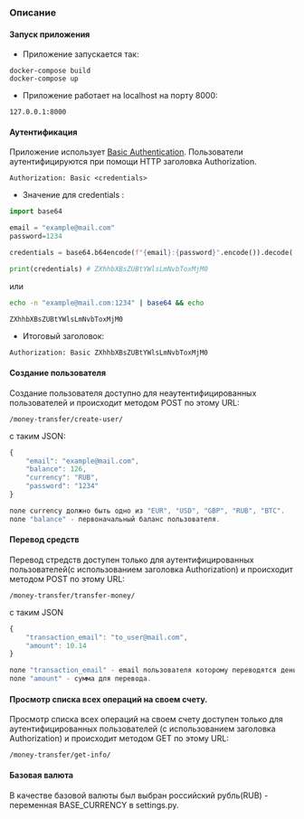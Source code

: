 ### Описание 

#### Запуск приложения
* Приложение запускается так:
```
docker-compose build
docker-compose up
```
* Приложение работает на localhost на порту 8000:
```
127.0.0.1:8000
```

#### Аутентификация
  Приложение использует [Basic Authentication](https://en.wikipedia.org/wiki/Basic_access_authentication). Пользователи 
  аутентифицируются при помощи HTTP заголовка Authorization.

```
Authorization: Basic <credentials>
```


* Значение для credentials : 
 ```python
import base64

email = "example@mail.com"
password=1234

credentials = base64.b64encode(f"{email}:{password}".encode()).decode('ascii')

print(credentials) # ZXhhbXBsZUBtYWlsLmNvbToxMjM0

```
или
```bash
echo -n "example@mail.com:1234" | base64 && echo

ZXhhbXBsZUBtYWlsLmNvbToxMjM0
```
* Итоговый заголовок:
```
Authorization: Basic ZXhhbXBsZUBtYWlsLmNvbToxMjM0
```

#### Cоздание пользователя
Cоздание пользователя доступно для неаутентифицированных пользователей и происходит методом POST по этому URL:
```
/money-transfer/create-user/
```
с таким JSON:
```javascript
{
    "email": "example@mail.com",
    "balance": 126,
    "currency": "RUB",
    "password": "1234"
}

поле currency должно быть одно из "EUR", "USD", "GBP", "RUB", "BTC".
поле "balance" - первоначальный баланс пользователя.
```

#### Перевод средств
Перевод стредств доступен только для аутентифицированных пользователей(с использованием заголовка Authorization) и 
происходит методом POST по этому URL:
```
/money-transfer/transfer-money/
```
с таким JSON 
```javascript
{
    "transaction_email": "to_user@mail.com",
    "amount": 10.14
}

поле "transaction_email" - email пользователя которому переводятся деньги.
поле "amount" - сумма для перевода.
```

#### Просмотр списка всех операций на своем счету.
Просмотр списка всех операций на своем счету доступен только для аутентифицированных пользователей
(с использованием заголовка Authorization) и происходит методом GET по этому URL:
```
/money-transfer/get-info/
```
#### Базовая валюта 
В качестве базовой валюты был выбран российский рубль(RUB) - переменная BASE_CURRENCY в settings.py.
